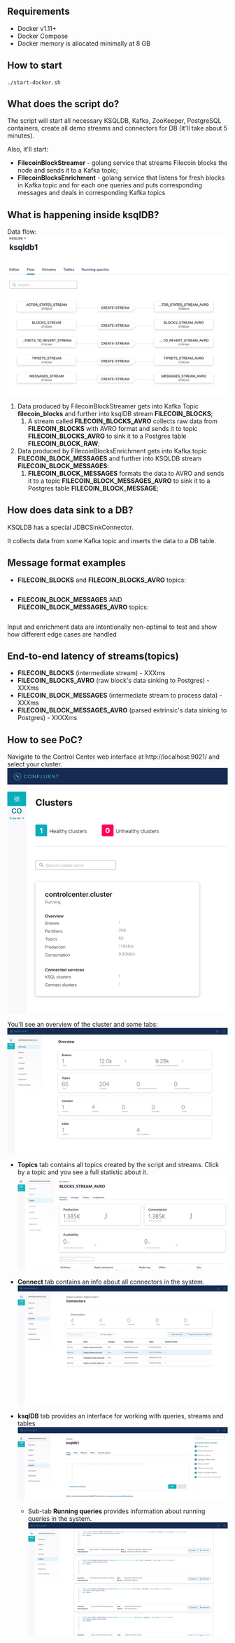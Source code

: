 ## Requirements
* Docker v1.11+
* Docker Compose
* Docker memory is allocated minimally at 8 GB

## How to start
```shell script
./start-docker.sh
```

## What does the script do?
The script will start all necessary KSQLDB, Kafka, ZooKeeper, PostgreSQL containers, create all demo streams and connectors for DB (It'll take about 5 minutes).

Also, it'll start:
* **FilecoinBlockStreamer** - golang service that streams Filecoin blocks the node and sends it to a Kafka topic;
* **FIlecoinBlocksEnrichment** - golang service that listens for fresh blocks in Kafka topic and for each one queries and puts corresponding messages and deals in corresponding Kafka topics

## What is happening inside ksqlDB?
Data flow:
![flow](images/flow.png "Data flow")

1. Data produced by FilecoinBlockStreamer gets into Kafka Topic **filecoin_blocks** and further into ksqlDB stream **FILECOIN_BLOCKS**;
    1. A stream called **FILECOIN_BLOCKS_AVRO** collects raw data from **FILECOIN_BLOCKS** with AVRO format and sends it to topic **FILECOIN_BLOCKS_AVRO** to sink it to a Postgres table **FILECOIN_BLOCK_RAW**;
2. Data produced by FIlecoinBlocksEnrichment gets into Kafka topic **FILECOIN_BLOCK_MESSAGES** and further into KSQLDB stream **FILECOIN_BLOCK_MESSAGES**:
    1. **FILECOIN_BLOCK_MESSAGES** formats the data to AVRO and sends it to a topic **FILECOIN_BLOCK_MESSAGES_AVRO** to sink it to a Postgres table **FILECOIN_BLOCK_MESSAGE**;

## How does data sink to a DB?

KSQLDB has a special JDBCSinkConnector.

It collects data from some Kafka topic and inserts the data to a DB table.

## Message format examples

* **FILECOIN_BLOCKS** and **FILECOIN_BLOCKS_AVRO** topics:
 ```json

```


* **FILECOIN_BLOCK_MESSAGES** AND **FILECOIN_BLOCK_MESSAGES_AVRO** topics:

```json

```

Input and enrichment data are intentionally non-optimal to test and show how different edge cases are handled

## End-to-end latency of streams(topics)
* **FILECOIN_BLOCKS** (intermediate stream) - XXXms
* **FILECOIN_BLOCKS_AVRO** (raw block's data sinking to Postgres) - XXXms
* **FILECOIN_BLOCK_MESSAGES** (intermediate stream to process data) - XXXms
* **FILECOIN_BLOCK_MESSAGES_AVRO** (parsed extrinsic's data sinking to Postgres) - XXXXms

## How to see PoC?

Navigate to the Control Center web interface at http://localhost:9021/ and select your cluster.
![cluster](images/cluster.png "Cluster")

You'll see an overview of the cluster and some tabs:
![overview](images/overview.png "Overview")

* **Topics** tab contains all topics created by the script and streams. Click by a topic and you see a full statistic about it.
![topic](images/topic.png "Topic")

* **Connect** tab contains an info about all connectors in the system.
![connect](images/connect.png "Connect")

* **ksqlDB** tab provides an interface for working with queries, streams and tables
![ksqldb](images/ksqlDB.png "ksqlDB")
    * Sub-tab **Running queries** provides information about running queries in the system.
    ![queries](images/queries.png "Queries")
